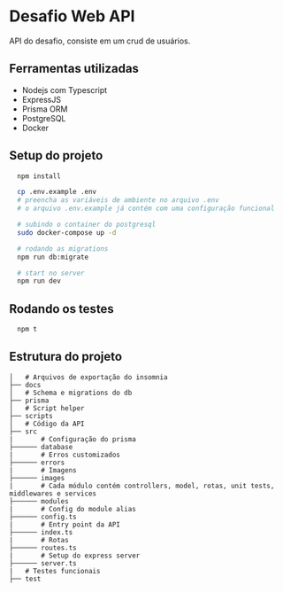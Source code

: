 # Desafio Web API

API do desafio, consiste em um crud de usuários.

## Ferramentas utilizadas

- Nodejs com Typescript
- ExpressJS
- Prisma ORM
- PostgreSQL
- Docker

## Setup do projeto

```bash
  npm install

  cp .env.example .env
  # preencha as variáveis de ambiente no arquivo .env
  # o arquivo .env.example já contém com uma configuração funcional

  # subindo o container do postgresql
  sudo docker-compose up -d

  # rodando as migrations
  npm run db:migrate

  # start no server
  npm run dev
```

## Rodando os testes

```bash
  npm t
```

## Estrutura do projeto

```root
│   # Arquivos de exportação do insomnia
├── docs
│   # Schema e migrations do db
├── prisma
│   # Script helper
├── scripts
│   # Código da API
├── src
|       # Configuração do prisma
├────── database
|       # Erros customizados
├────── errors
|       # Imagens 
├────── images
|       # Cada módulo contém controllers, model, rotas, unit tests, middlewares e services
├────── modules
|       # Config do module alias
├────── config.ts
|       # Entry point da API
├────── index.ts
|       # Rotas
├────── routes.ts
|       # Setup do express server
├────── server.ts
|   # Testes funcionais
├── test

